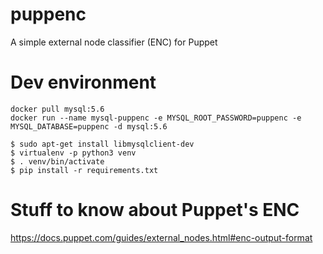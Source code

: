 # puppenc
A simple external node classifier (ENC) for Puppet

# Dev environment

~~~
docker pull mysql:5.6
docker run --name mysql-puppenc -e MYSQL_ROOT_PASSWORD=puppenc -e MYSQL_DATABASE=puppenc -d mysql:5.6
~~~


~~~
$ sudo apt-get install libmysqlclient-dev
$ virtualenv -p python3 venv
$ . venv/bin/activate
$ pip install -r requirements.txt
~~~

# Stuff to know about Puppet's ENC

https://docs.puppet.com/guides/external_nodes.html#enc-output-format
